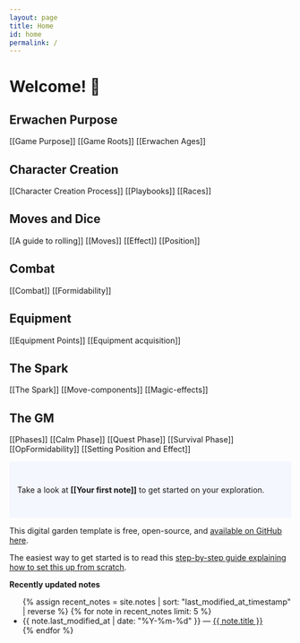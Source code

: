 ```yaml
---
layout: page
title: Home
id: home
permalink: /
---
```


# Welcome! 🌱

## Erwachen Purpose
[[Game Purpose]]
[[Game Roots]]
[[Erwachen Ages]]

## Character Creation
[[Character Creation Process]]
[[Playbooks]]
[[Races]]

## Moves and Dice
[[A guide to rolling]]
[[Moves]]
[[Effect]]
[[Position]]
## Combat
[[Combat]]
[[Formidability]]
## Equipment
[[Equipment Points]]
[[Equipment acquisition]]
## The Spark
[[The Spark]]
[[Move-components]]
[[Magic-effects]]
## The GM
[[Phases]]
[[Calm Phase]]
[[Quest Phase]]
[[Survival Phase]]
[[OpFormidability]]
[[Setting Position and Effect]]

<p style="padding: 3em 1em; background: #f5f7ff; border-radius: 4px;">
  Take a look at <span style="font-weight: bold">[[Your first note]]</span> to get started on your exploration.
</p>

This digital garden template is free, open-source, and [available on GitHub here](https://github.com/maximevaillancourt/digital-garden-jekyll-template).

The easiest way to get started is to read this [step-by-step guide explaining how to set this up from scratch](https://maximevaillancourt.com/blog/setting-up-your-own-digital-garden-with-jekyll).

<strong>Recently updated notes</strong>

<ul>
  {% assign recent_notes = site.notes | sort: "last_modified_at_timestamp" | reverse %}
  {% for note in recent_notes limit: 5 %}
    <li>
      {{ note.last_modified_at | date: "%Y-%m-%d" }} — <a class="internal-link" href="{{ site.baseurl }}{{ note.url }}">{{ note.title }}</a>
    </li>
  {% endfor %}
</ul>

<style>
  .wrapper {
    max-width: 46em;
  }
</style>
